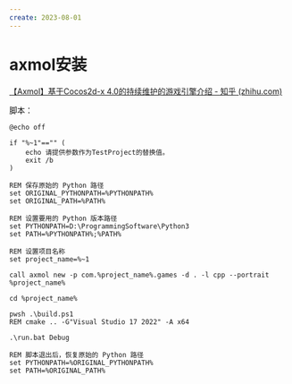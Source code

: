 ```yaml
---
create: 2023-08-01
---
```

# axmol安装

[【Axmol】基于Cocos2d-x 4.0的持续维护的游戏引擎介绍 - 知乎 (zhihu.com)](https://zhuanlan.zhihu.com/p/168732477)

脚本：

```shell
@echo off

if "%~1"=="" (
    echo 请提供参数作为TestProject的替换值。
    exit /b
)

REM 保存原始的 Python 路径
set ORIGINAL_PYTHONPATH=%PYTHONPATH%
set ORIGINAL_PATH=%PATH%

REM 设置要用的 Python 版本路径
set PYTHONPATH=D:\ProgrammingSoftware\Python3
set PATH=%PYTHONPATH%;%PATH%

REM 设置项目名称
set project_name=%~1

call axmol new -p com.%project_name%.games -d . -l cpp --portrait %project_name%

cd %project_name%

pwsh .\build.ps1
REM cmake .. -G"Visual Studio 17 2022" -A x64

.\run.bat Debug

REM 脚本退出后，恢复原始的 Python 路径
set PYTHONPATH=%ORIGINAL_PYTHONPATH%
set PATH=%ORIGINAL_PATH%

```

